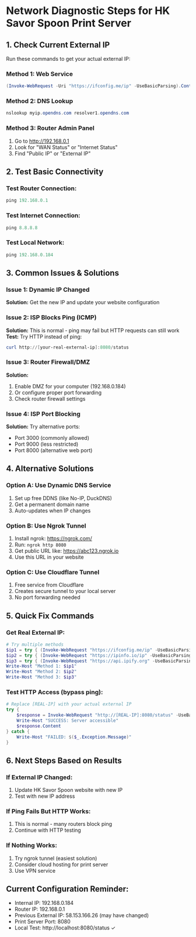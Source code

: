 # Network Diagnostic Steps for HK Savor Spoon Print Server

## 1. Check Current External IP
Run these commands to get your actual external IP:

### Method 1: Web Service
```powershell
(Invoke-WebRequest -Uri "https://ifconfig.me/ip" -UseBasicParsing).Content.Trim()
```

### Method 2: DNS Lookup  
```powershell
nslookup myip.opendns.com resolver1.opendns.com
```

### Method 3: Router Admin Panel
1. Go to http://192.168.0.1
2. Look for "WAN Status" or "Internet Status"
3. Find "Public IP" or "External IP"

## 2. Test Basic Connectivity

### Test Router Connection:
```powershell
ping 192.168.0.1
```

### Test Internet Connection:
```powershell
ping 8.8.8.8
```

### Test Local Network:
```powershell
ping 192.168.0.184
```

## 3. Common Issues & Solutions

### Issue 1: Dynamic IP Changed
**Solution:** Get the new IP and update your website configuration

### Issue 2: ISP Blocks Ping (ICMP)
**Solution:** This is normal - ping may fail but HTTP requests can still work
**Test:** Try HTTP instead of ping:
```powershell
curl http://[your-real-external-ip]:8080/status
```

### Issue 3: Router Firewall/DMZ
**Solution:** 
1. Enable DMZ for your computer (192.168.0.184)
2. Or configure proper port forwarding
3. Check router firewall settings

### Issue 4: ISP Port Blocking
**Solution:** Try alternative ports:
- Port 3000 (commonly allowed)
- Port 9000 (less restricted)
- Port 8000 (alternative web port)

## 4. Alternative Solutions

### Option A: Use Dynamic DNS Service
1. Set up free DDNS (like No-IP, DuckDNS)
2. Get a permanent domain name
3. Auto-updates when IP changes

### Option B: Use Ngrok Tunnel
1. Install ngrok: https://ngrok.com/
2. Run: `ngrok http 8080`
3. Get public URL like: https://abc123.ngrok.io
4. Use this URL in your website

### Option C: Use Cloudflare Tunnel
1. Free service from Cloudflare
2. Creates secure tunnel to your local server
3. No port forwarding needed

## 5. Quick Fix Commands

### Get Real External IP:
```powershell
# Try multiple methods
$ip1 = try { (Invoke-WebRequest "https://ifconfig.me/ip" -UseBasicParsing).Content.Trim() } catch { "Failed" }
$ip2 = try { (Invoke-WebRequest "https://ipinfo.io/ip" -UseBasicParsing).Content.Trim() } catch { "Failed" }
$ip3 = try { (Invoke-WebRequest "https://api.ipify.org" -UseBasicParsing).Content.Trim() } catch { "Failed" }
Write-Host "Method 1: $ip1"
Write-Host "Method 2: $ip2" 
Write-Host "Method 3: $ip3"
```

### Test HTTP Access (bypass ping):
```powershell
# Replace [REAL-IP] with your actual external IP
try { 
    $response = Invoke-WebRequest "http://[REAL-IP]:8080/status" -UseBasicParsing -TimeoutSec 10
    Write-Host "SUCCESS: Server accessible"
    $response.Content
} catch { 
    Write-Host "FAILED: $($_.Exception.Message)"
}
```

## 6. Next Steps Based on Results

### If External IP Changed:
1. Update HK Savor Spoon website with new IP
2. Test with new IP address

### If Ping Fails But HTTP Works:
1. This is normal - many routers block ping
2. Continue with HTTP testing

### If Nothing Works:
1. Try ngrok tunnel (easiest solution)
2. Consider cloud hosting for print server
3. Use VPN service

## Current Configuration Reminder:
- Internal IP: 192.168.0.184
- Router IP: 192.168.0.1  
- Previous External IP: 58.153.166.26 (may have changed)
- Print Server Port: 8080
- Local Test: http://localhost:8080/status ✓
